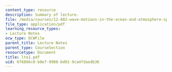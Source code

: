 ```yaml
---
content_type: resource
description: Summary of lecture.
file: /media/courses/12-802-wave-motions-in-the-ocean-and-atmosphere-spring-2004/6f6866c0b8e79988bd019ca4fdaedb36_lte1.pdf
file_type: application/pdf
learning_resource_types:
- Lecture Notes
ocw_type: OCWFile
parent_title: Lecture Notes
parent_type: CourseSection
resourcetype: Document
title: lte1.pdf
uid: 6f6866c0-b8e7-9988-bd01-9ca4fdaedb36
---
```

